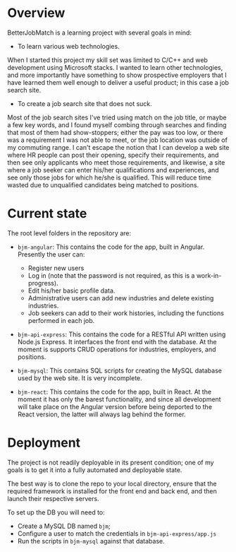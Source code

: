 # Overview

BetterJobMatch is a learning project with several goals in mind:

* To learn various web technologies.

When I started this project my skill set was limited to C/C++ and web development using Microsoft stacks. I wanted to learn other technologies, and more importantly have something to show prospective employers that I have learned them well enough to deliver a useful product; in this case a job search site.

* To create a job search site that does not suck.

Most of the job search sites I've tried using match on the job title, or maybe a few key words, and I found myself combing through searches and finding that most of them had show-stoppers; either the pay was too low, or there was a requirement I was not able to meet, or the job location was outside of my commuting range. I can't escape the notion that I can develop a web site where HR people can post their opening, specify their requirements, and then see only applicants who meet those requirements, and likewise, a site where a job seeker can enter his/her qualifications and experiences, and see only those jobs for which he/she is qualified. This will reduce time wasted due to unqualified candidates being matched to positions.

# Current state

The root level folders in the repository are:

* `bjm-angular`: This contains the code for the app, built in Angular. Presently the user can:

  * Register new users
  * Log in (note that the password is not required, as this is a work-in-progress).
  * Edit his/her basic profile data.
  * Administrative users can add new industries and delete existing industries.
  * Job seekers can add to their work histories, including the functions performed in each job.

* `bjm-api-express`: This contains the code for a RESTful API written using Node.js Express. It interfaces the front end with the database. At the moment is supports CRUD operations for industries, employers, and positions.

* `bjm-mysql`: This contains SQL scripts for creating the MySQL database used by the web site. It is very incomplete.

* `bjm-react`: This contains the code for the app, built in React. At the moment it has only the barest functionality, and since all development will take place on the Angular version before being deported to the React version, the latter will always lag behind the former.

# Deployment

The project is not readily deployable in its present condition; one of my goals is to get it into a fully automated and deployable state.

The best way is to clone the repo to your local directory, ensure that the required framework is installed for the front end and back end, and then launch their respective servers.

To set up the DB you will need to:

* Create a MySQL DB named `bjm`;
* Configure a user to match the credentials in `bjm-api-express/app.js`
* Run the scripts in `bjm-mysql` against that database.
